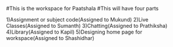 #This is the workspace for Paatshala
#This will have four parts

1)Assignment or subject code(Assigned to Mukund)
2)Live Classes(Assigned to Sumanth)
3)Chatting(Assigned to Prathiksha)
4)Library(Assigned to Kapil)
5)Designing home page for workspace(Assigned to Shashidhar)